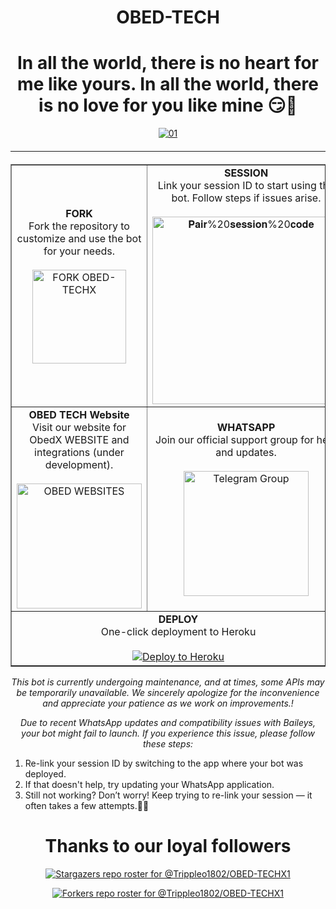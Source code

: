 <h1 align="center">OBED-TECH</h1>

<h1 align="center">In all the world, there is no heart for me like yours. In all the world, there is no love for you like mine 😏🙏</h1>

<div style="text-align: center;">
  <a href="https://ibb.co/N6NMDtn">
    <img src="https://files.catbox.moe/3xx5gc.jpg" alt="01" border="0"></a>
  <hr style="margin-top: 20px; margin-bottom: 20px;">
</div>

<table align="center" cellpadding="10" border="1">
  <tr>
    <td align="center">
      <b>FORK</b><br>
      Fork the repository to customize and use the bot for your needs.
      <br><br>
      <a href="https://github.com/Trippleo1802/OBED-TECHX1/fork">
        <img src="https://img.shields.io/badge/FORK-purple" alt="FORK OBED-TECHX" width="150">
      </a>
    </td>
    <td align="center">
      <b>SESSION</b><br>
      Link your session ID to start using the bot. Follow steps if issues arise.
      <br><br>
      <a href="https://paircodetechx.onrender.com/pair">
        <img src="https://img.shields.io/badge/Pair%20session%20code-white" alt="𝐏𝐚𝐢𝐫%20𝐬𝐞𝐬𝐬𝐢𝐨𝐧%20𝐜𝐨𝐝𝐞" width="300">
      </a>
    </td>
  </tr>
  <tr>
    <td align="center">
      <b>OBED TECH Website</b><br>
      Visit our website for ObedX WEBSITE and integrations (under development).
      <br><br>
      <a href="https://paircodetechx.onrender.com/">
        <img src="https://img.shields.io/badge/OBED%20WEBSITES-000000?style=for-the-badge&logo=vercel&logoColor=white" alt="OBED WEBSITES" width="200">
      </a>
    </td>
    <td align="center">
      <b>WHATSAPP</b><br>
      Join our official support group for help and updates.
      <br><br>
      <a href="https://whatsapp.com/channel/0029Vb46YKVGehEEbFN3jH3I">
        <img src="https://img.shields.io/badge/Support%20Group-0088cc?style=for-the-badge&logo=telegram&logoColor=white" alt="Telegram Group" width="200">
      </a>
    </td>
  </tr>
  <tr>
    <td colspan="2" align="center">
      <b>DEPLOY</b><br>
      One-click deployment to Heroku
      <br><br>
      <a href="https://dashboard.heroku.com/new?template=https://github.com/Trippleo1802/OBED-TECHX1">
        <img src="https://www.herokucdn.com/deploy/button.svg" alt="Deploy to Heroku">
      </a>
    </td>
  </tr>
</table>

<p align="center">
  <i>This bot is currently undergoing maintenance, and at times, some APIs may be temporarily unavailable. We sincerely apologize for the inconvenience and appreciate your patience as we work on improvements.!</i>
</p>

<p align="center">
  <i>Due to recent WhatsApp updates and compatibility issues with Baileys, your bot might fail to launch. If you experience this issue, please follow these steps:</i>
</p>

<ol>
  <li>Re-link your session ID by switching to the app where your bot was deployed.</li>
  <li>If that doesn't help, try updating your WhatsApp application.</li>
  <li>Still not working? Don’t worry! Keep trying to re-link your session — it often takes a few attempts.🙏🙏</li>
</ol>

<h1 align="center">Thanks to our loyal followers</h1>

<p align="center">
  <a href="https://github.com/Trippleo1802/OBED-TECHX1/stargazers">
    <img src="https://reporoster.com/stars/dark/Trippleo1802/OBED-TECHX1" alt="Stargazers repo roster for @Trippleo1802/OBED-TECHX1">
  </a>
</p>

<p align="center">
  <a href="https://github.com/Trippleo1802/OBED-TECHX1/network/members">
    <img src="https://reporoster.com/stars/dark/Trippleo1802/OBED-TECHX1" alt="Forkers repo roster for @Trippleo1802/OBED-TECHX1">
  </a>
</p>


